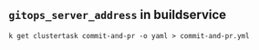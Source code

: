 ## `gitops_server_address` in buildservice
```
k get clustertask commit-and-pr -o yaml > commit-and-pr.yml
```